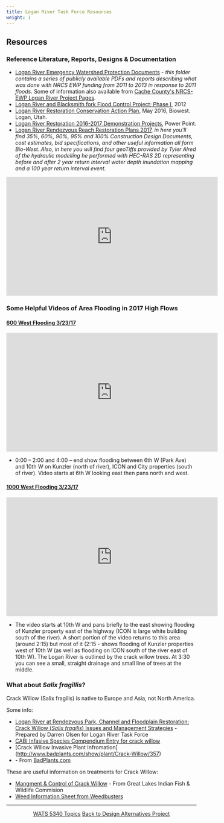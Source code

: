 ```yaml
---
title: Logan River Task Force Resources
weight: 1
---
```



## Resources


### Reference Literature, Reports, Designs & Documentation

* [Logan River Emergency Watershed Protection Documents](https://usu.box.com/v/LoganRiverEWP) - *this folder contains a series of publicly available PDFs and reports describing what was done with NRCS EWP funding from 2011 to 2013 in response to 2011 floods.* Some of information also available from [Cache County's NRCS-EWP Logan River Project Pages](https://www.cachecounty.org/public-works/current-projects/riverprojects/current-projects/loganriver.html).
* [Logan River  and Blacksmith fork Flood Control Project; Phase I](http://www.acewater.com/wp-content/uploads/2011/06/UTLC01-Logan-River.pdf), 2012
* [Logan River Restoration Conservation Action Plan](http://www.loganutah.org/loganriverrestorationconservationactionplanMay2016.pdf), May 2016, Biowest. Logan, Utah.
* [Logan River Restoration 2016-2017 Demonstration Projects](http://www.loganutah.org/departments/parkrec/LoganRiverResoration2016-2017DemonstrationProjectsPresentation.pdf), Power Point.
* [Logan River Rendezvous Reach Restoration Plans 2017](https://usu.box.com/v/2017LoganRestoration), *in here you'll find 35%, 60%, 90%, 95% and 100% Construction Design Documents, cost estimates, bid specifications, and other useful information all form Bio-West. Also, in here you will find four geoTiffs provided by Tyler Alred of the hydraulic modelling he performed with HEC-RAS 2D representing before and after 2 year return interval water depth inundation mapping and a 100 year return interval event.*

<iframe width="560" height="315" src="https://www.youtube.com/embed/oFNQ8uaN15Q?rel=0" frameborder="0" allowfullscreen></iframe>


### Some Helpful Videos of Area Flooding in 2017 High Flows

#### [600 West Flooding 3/23/17](https://www.youtube.com/watch?v=vam1TIG1hf0)

<iframe width="560" height="315" src="https://www.youtube.com/embed/vam1TIG1hf0?rel=0" frameborder="0" allowfullscreen></iframe>

- 0:00 – 2:00 and 4:00 – end show flooding between 6th W (Park Ave) and 10th W on Kunzler (north of river), ICON and City properties (south of river). Video starts at 6th W looking east then pans north and west.

#### [1000 West Flooding 3/23/17](https://www.youtube.com/watch?v=YMzuNltyUeg#t=5.482027)

  <iframe width="560" height="315" src="https://www.youtube.com/embed/YMzuNltyUeg?rel=0" frameborder="0" allowfullscreen></iframe>

- The video starts at 10th W and pans briefly to the east showing flooding of Kunzler property east of the highway (ICON is large white building south of the river). A short portion of the video returns to this area (around 2:15) but most of it (2:15 - shows flooding of Kunzler properties west of 10th W (as well as flooding on ICON south of the river east of 10th W). The Logan River is outlined by the crack willow trees. At 3:30 you can see a small, straight drainage and small line of trees at the middle.

### What about _Salix fragillis_?

Crack Willow (Salix fragilis) is native to Europe and Asia, not North America. 

Some info:

- [Logan River at Rendezvous Park, Channel and Floodplain Restoration:
Crack Willow (_Salix fragilis_) Issues and Management Strategies](http://www.loganutah.org/departments/parkrec/LoganRiveratRendezvousPark,ChannelandFloodplainRestorationCrackWillowIssuesandManagementStrategies.pdf) - Prepared by Darren Olsen for Logan River Task Force
- [CABI Infasive Species Compendium Entry for crack willow](
https://www.cabi.org/isc/datasheet/48577) 
- [Crack Willow Invasive Plant Infromation]
(http://www.badplants.com/show/plant/Crack-Willow/357)
- [](https://en.wikipedia.org/wiki/Salix_fragilis) - From [BadPlants.com](http://badplants.com)

These are useful information on treatments for Crack Willow:
- [Mangment & Control of Crack Willow](http://invasives.glifwc.org/Salix_spp/control.html) - From Great Lakes Indian Fish & Wildlife Commision
- [Weed Information Sheet from Weedbusters](https://www.weedbusters.org.nz/weed-information/weed-list/crack-willow/) 

-----
<div align="center">
	<a class="hollow button" href="{{ site.baseurl }}/Course_Topics/WATS_5340/"><i class="fa fa-arrow-circle-left" aria-hidden="true"></i> WATS 5340 Topics</a>
	<a class="hollow button" href="{{ site.baseurl }}/Course_Topics/WATS_5340/Project/"><i class="fa fa-arrow-circle-up" aria-hidden="true"></i> Back to Design Alternatives Project</a>

</div>
